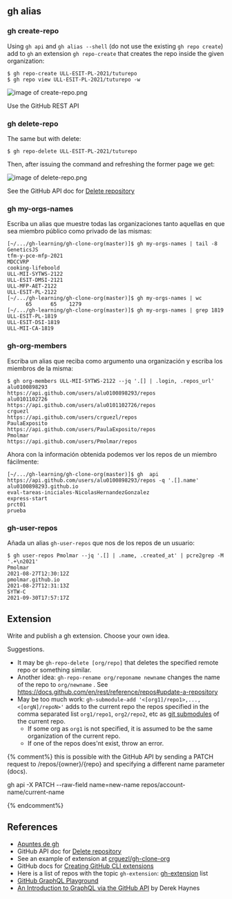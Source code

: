 ## gh alias 

### gh create-repo

Using `gh api` and `gh alias --shell` (do not use the existing `gh repo create`) add to `gh` 
an extension `gh repo-create` that creates the repo inside the given organization:

```
$ gh repo-create ULL-ESIT-PL-2021/tuturepo
$ gh repo view ULL-ESIT-PL-2021/tuturepo -w
```

![image of create-repo.png]({{site.baseurl}}/assets/images/create-repo.png)

Use the GitHub REST API

### gh delete-repo

The same but with delete:

```
$ gh repo-delete ULL-ESIT-PL-2021/tuturepo
```

Then, after issuing the command and refreshing the former page we get:

![image of delete-repo.png]({{site.baseurl}}/assets/images/delete-repo.png)

See the GitHub API doc for [Delete repository](https://docs.github.com/es/rest/reference/repos#delete-a-repository)

### gh my-orgs-names 

Escriba un alias que muestre todas las organizaciones tanto aquellas en que sea miembro público como privado de las mismas:

```
[~/.../gh-learning/gh-clone-org(master)]$ gh my-orgs-names | tail -8
GeneticsJS
tfm-y-pce-mfp-2021
MDCCVRP
cooking-lifeboold
ULL-MII-SYTWS-2122
ULL-ESIT-DMSI-2121
ULL-MFP-AET-2122
ULL-ESIT-PL-2122
[~/.../gh-learning/gh-clone-org(master)]$ gh my-orgs-names | wc
      65      65    1279
[~/.../gh-learning/gh-clone-org(master)]$ gh my-orgs-names | grep 1819
ULL-ESIT-PL-1819
ULL-ESIT-DSI-1819
ULL-MII-CA-1819
```

### gh-org-members

Escriba un alias que reciba como argumento una organización y escriba los miembros de la misma:

```
$ gh org-members ULL-MII-SYTWS-2122 --jq '.[] | .login, .repos_url'
alu0100898293
https://api.github.com/users/alu0100898293/repos
alu0101102726
https://api.github.com/users/alu0101102726/repos
crguezl
https://api.github.com/users/crguezl/repos
PaulaExposito
https://api.github.com/users/PaulaExposito/repos
Pmolmar
https://api.github.com/users/Pmolmar/repos
```

Ahora con la información obtenida podemos ver los repos de un miembro fácilmente:

```
[~/.../gh-learning/gh-clone-org(master)]$ gh  api https://api.github.com/users/alu0100898293/repos -q '.[].name'
alu0100898293.github.io
eval-tareas-iniciales-NicolasHernandezGonzalez
express-start
prct01
prueba
```

### gh-user-repos

Añada un alias `gh-user-repos` que nos de los repos de un usuario:

```
$ gh user-repos Pmolmar --jq '.[] | .name, .created_at' | pcre2grep -M '.+\n2021'
Pmolmar
2021-08-27T12:30:12Z
pmolmar.github.io
2021-08-27T12:31:13Z
SYTW-C
2021-09-30T17:57:17Z
```

## Extension

Write and publish a gh extension. Choose your own idea.

Suggestions. 

* It may be `gh-repo-delete [org/repo]` that deletes the specified remote repo or something similar. 
* Another idea: `gh-repo-rename org/reponame newname` changes the name of the repo to `org/newname` . See <https://docs.github.com/en/rest/reference/repos#update-a-repository>
* May be too much work: `gh-submodule-add '<[org1]/repo1>,...,<[orgN]/repoN>'` adds to the current repo the repos specified in the comma separated list `org1/repo1`, `org2/repo2`, etc as [git submodules](https://git-scm.com/book/en/v2/Git-Tools-Submodules) of the current repo. 
  - If some org as  `org1` is not specified, it is assumed to be  the same organization of the current repo.
  - If one of the repos does'nt exist, throw an error.


{% comment%}
this is possible with the GitHub API by sending a PATCH request to /repos/{owner}/{repo} and specifying a different name parameter (docs).

gh api -X PATCH --raw-field name=new-name repos/account-name/current-name

{% endcomment%}
## References

* [Apuntes de gh]({{site.baseurl}}/tema1-introduccion/gh.html)
* GitHub API doc for [Delete repository](https://docs.github.com/es/rest/reference/repos#delete-a-repository)
* See an example of extension at [crguezl/gh-clone-org](https://github.com/crguezl/gh-clone-org)
* GitHub docs for [Creating GitHub CLI extensions](https://docs.github.com/es/github-cli/github-cli/creating-github-cli-extensions)
* Here is a list of repos with the topic `gh-extension`: [gh-extension](https://github.com/topics/gh-extension) list
* [GitHub GraphQL Playground](https://docs.github.com/en/graphql/overview/explorer)
* [An Introduction to GraphQL via the GitHub API](https://www.cloudbees.com/blog/an-introduction-to-graphql-via-the-github-api)  by Derek Haynes


